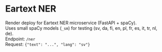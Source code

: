 # Eartext NER

Render deploy for Eartext NER microservice (FastAPI + spaCy).  
Uses small spaCy models (`_sm`) for testing (sv, da, fi, en, pl, fr, es, it, tr, nl, de).  
Endpoint: `/ner`  
Request: `{"text": "...", "lang": "sv"}`  
